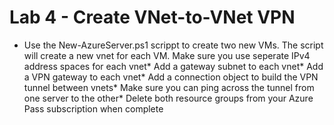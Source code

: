 # Lab 4 - Create VNet-to-VNet VPN

* Use the New-AzureServer.ps1 scrippt to create two new VMs. The script will create a new vnet for each VM. Make sure you use seperate IPv4 address spaces for each vnet* Add a gateway subnet to each vnet* Add a VPN gateway to each vnet* Add a connection object to build the VPN tunnel between vnets* Make sure you can ping across the tunnel from one server to the other* Delete both resource groups from your Azure Pass subscription when complete
